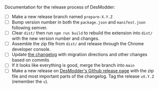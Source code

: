 Documentation for the release process of DesModder:

- [ ] Make a new release branch named `prepare-X.Y.Z`
- [ ] Bump version number in both the `package.json` and `manifest.json` following semver.
- [ ] Clear `dist/` then run `npm run build` to rebuild the extension into `dist/` with the new version number and changes.
- [ ] Assemble the zip file from `dist/` and release through the Chrome developer console.
- [ ] Update [the changelog](https://github.com/jared-hughes/DesModder/blob/main/docs/CHANGELOG.md) with migration directions and other changes based on commits
- [ ] If it looks like everything is good, merge the branch into `main`
- [ ] Make a new release on [DesModder's Github release page](https://github.com/jared-hughes/DesModder/releases) with the zip file and most important parts of the changelog. Tag the release `vX.Y.Z` (remember the `v`).
